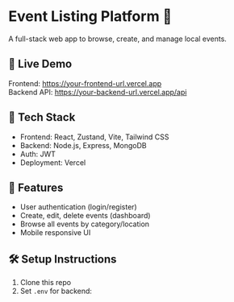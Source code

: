 # Event Listing Platform 🎉

A full-stack web app to browse, create, and manage local events.

## 🔗 Live Demo
Frontend: https://your-frontend-url.vercel.app  
Backend API: https://your-backend-url.vercel.app/api

## 🧰 Tech Stack
- Frontend: React, Zustand, Vite, Tailwind CSS
- Backend: Node.js, Express, MongoDB
- Auth: JWT
- Deployment: Vercel

## 🚀 Features
- User authentication (login/register)
- Create, edit, delete events (dashboard)
- Browse all events by category/location
- Mobile responsive UI

## 🛠 Setup Instructions

1. Clone this repo
2. Set `.env` for backend: